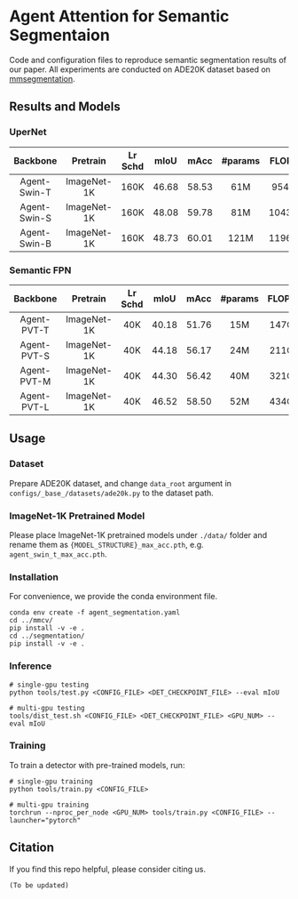 # Agent Attention for Semantic Segmentaion

Code and configuration files to reproduce semantic segmentation results of our paper. All experiments are conducted on ADE20K dataset based on [mmsegmentation](https://github.com/open-mmlab/mmsegmentation/).

## Results and Models

### UperNet

| Backbone | Pretrain | Lr Schd | mIoU | mAcc | #params | FLOPs | config | model |
| :---: | :---: | :---: | :---: | :---: | :---: | :---: | :---: | :---: |
| Agent-Swin-T | ImageNet-1K | 160K | 46.68 | 58.53 | 61M | 954G | [config](configs/agent_swin/upernet_agent_swin_t_9-12-14-7.py) | [TsinghuaCloud](https://cloud.tsinghua.edu.cn/f/7e1321f88933403a8c49/?dl=1) |
| Agent-Swin-S | ImageNet-1K | 160K | 48.08 | 59.78 | 81M | 1043G | [config](configs/agent_swin/upernet_agent_swin_s_9-12-14-7.py) | [TsinghuaCloud]() |
| Agent-Swin-B | ImageNet-1K | 160K | 48.73 | 60.01 | 121M | 1196G | [config](configs/agent_swin/upernet_agent_swin_b_9-12-14-7.py) | [TsinghuaCloud]() |

### Semantic FPN

| Backbone | Pretrain | Lr Schd | mIoU | mAcc | #params | FLOPs | config | model |
| :---: | :---: | :---: | :---: | :---: | :---: | :---: | :---: | :---: |
| Agent-PVT-T | ImageNet-1K | 40K | 40.18 | 51.76 | 15M | 147G | [config](configs/agent_pvt/fpn_agent_pvt_t_12-16-28-28.py) | [TsinghuaCloud](https://cloud.tsinghua.edu.cn/f/3a83b6f7c51b43c38416/?dl=1) |
| Agent-PVT-S | ImageNet-1K | 40K | 44.18 | 56.17 | 24M | 211G | [config](configs/agent_pvt/fpn_agent_pvt_s_12-16-28-28.py) | [TsinghuaCloud](https://cloud.tsinghua.edu.cn/f/63ca189330374615a19b/?dl=1) |
| Agent-PVT-M | ImageNet-1K | 40K | 44.30 | 56.42 | 40M | 321G | [config](configs/agent_pvt/fpn_agent_pvt_m_12-16-28-28.py) | [TsinghuaCloud]() |
| Agent-PVT-L | ImageNet-1K | 40K | 46.52 | 58.50 | 52M | 434G | [config](configs/agent_pvt/fpn_agent_pvt_l_12-16-28-28.py) | [TsinghuaCloud](https://cloud.tsinghua.edu.cn/f/aeddc9578f0444caa546/?dl=1) |

## Usage

### Dataset

Prepare ADE20K dataset, and change `data_root` argument in `configs/_base_/datasets/ade20k.py` to the dataset path.

### ImageNet-1K Pretrained Model

Please place ImageNet-1K pretrained models under `./data/` folder and rename them as `{MODEL_STRUCTURE}_max_acc.pth`, e.g. `agent_swin_t_max_acc.pth`.

### Installation

For convenience, we provide the conda environment file.
```
conda env create -f agent_segmentation.yaml
cd ../mmcv/
pip install -v -e .
cd ../segmentation/
pip install -v -e .
```

### Inference

```
# single-gpu testing
python tools/test.py <CONFIG_FILE> <DET_CHECKPOINT_FILE> --eval mIoU

# multi-gpu testing
tools/dist_test.sh <CONFIG_FILE> <DET_CHECKPOINT_FILE> <GPU_NUM> --eval mIoU
```

### Training

To train a detector with pre-trained models, run:
```
# single-gpu training
python tools/train.py <CONFIG_FILE>

# multi-gpu training
torchrun --nproc_per_node <GPU_NUM> tools/train.py <CONFIG_FILE> --launcher="pytorch"
```

## Citation

If you find this repo helpful, please consider citing us.

```latex
(To be updated)
```
